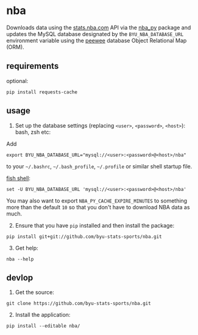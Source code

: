 # nba

Downloads data using the [stats.nba.com](http://stats.nba.com) API via the [nba_py](https://github.com/seemethere/nba_py) package and updates the MySQL database designated by the `BYU_NBA_DATABASE_URL` environment variable using the [peewee](http://docs.peewee-orm.com/en/latest/) database Object Relational Map (ORM). 

## requirements 

optional: 
```
pip install requests-cache
```

## usage

1. Set up the database settings (replacing `<user>`, `<password>`, `<host>`):
  bash, zsh etc: 

  Add 
  ```
  export BYU_NBA_DATABASE_URL="mysql://<user>:<password>@<host>/nba"
  ``` 
  to your `~/.bashrc`, `~/.bash_profile`, `~/.profile` or similar shell startup file.

  [fish shell](https://fishshell.com):
  
  ```
  set -U BYU_NBA_DATABASE_URL 'mysql://<user>:<password>@<host>/nba'
  ```
  
  You may also want to export `NBA_PY_CACHE_EXPIRE_MINUTES` to something more than the default `10` so that you don't have to download NBA data as much. 
  
2. Ensure that you have `pip` installed and then install the package:
  
  ```
  pip install git+git://github.com/byu-stats-sports/nba.git
  ```

3. Get help:
  
  ```
  nba --help
  ```

## devlop

1. Get the source:
  
  ```
  git clone https://github.com/byu-stats-sports/nba.git
  ```
  
2. Install the application: 
  
  ```
  pip install --editable nba/
  ```
